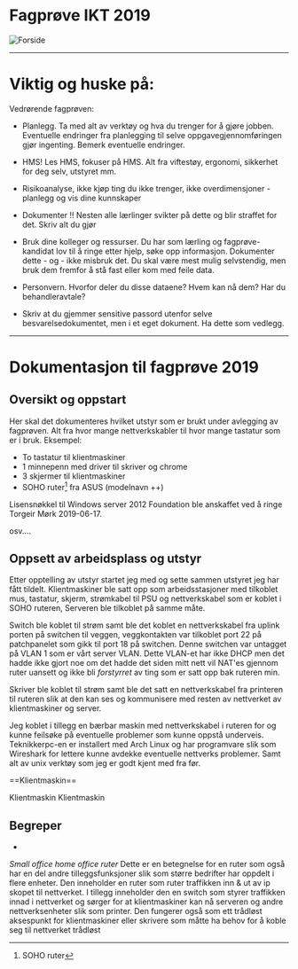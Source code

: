 # Fagprøve IKT 2019
![Forside](https://proxy.duckduckgo.com/iu/?u=http%3A%2F%2Fwww.kinyu-z.net%2Fdata%2Fwallpapers%2F59%2F907086.jpg&f=1)

---

# Viktig og huske på:

Vedrørende fagprøven:

- Planlegg. Ta med alt av verktøy og hva du trenger for å gjøre jobben. Eventuelle endringer fra planlegging til selve oppgavegjennomføringen gjør ingenting. Bemerk eventuelle endringer.

- HMS! Les HMS, fokuser på HMS. Alt fra viftestøy, ergonomi, sikkerhet for deg selv, utstyret mm.

- Risikoanalyse, ikke kjøp ting du ikke trenger, ikke overdimensjoner - planlegg og vis dine kunnskaper

- Dokumenter !! Nesten alle lærlinger svikter på dette og blir straffet for det. Skriv alt du gjør

- Bruk dine kolleger og ressurser. Du har som lærling og fagprøve-kandidat lov til å ringe etter hjelp, søke opp informasjon. Dokumenter dette - og - ikke misbruk det. Du skal være mest mulig selvstendig, men bruk dem fremfor å stå fast eller kom med feile data.

- Personvern. Hvorfor deler du disse dataene? Hvem kan nå dem? Har du behandleravtale?

- Skriv at du gjemmer sensitive passord utenfor selve besvarelsedokumentet, men i et eget dokument. Ha dette som vedlegg.

----

# Dokumentasjon til fagprøve 2019

## Oversikt og oppstart

Her skal det dokumenteres hvilket utstyr som er brukt under avlegging av fagprøven. Alt fra hvor mange nettverkskabler til hvor mange tastatur som er i bruk. Eksempel:

- To tastatur til klientmaskiner
- 1 minnepenn med driver til skriver og chrome
- 3 skjermer til klientmaskiner
- SOHO ruter[^1] fra ASUS (modelnavn ++)

Lisensnøkkel til Windows server 2012 Foundation ble anskaffet ved å ringe Torgeir Mørk 2019-06-17.

osv....

## Oppsett av arbeidsplass og utstyr

Etter opptelling av utstyr startet jeg med og sette sammen utstyret jeg har fått tildelt.
Klientmaskiner ble satt opp som arbeidsstasjoner med tilkoblet mus, tastatur, skjerm, strømkabel til PSU og nettverkskabel som er koblet i SOHO ruteren, Serveren ble tilkoblet på samme måte.

Switch ble koblet til strøm samt ble det koblet en nettverkskabel fra uplink porten på switchen til veggen, veggkontakten var tilkoblet port 22 på patchpanelet som gikk til port 18 på switchen. Denne switchen var untagget på VLAN 1 som er vårt server VLAN. Dette VLAN-et har ikke DHCP men det hadde ikke gjort noe om det hadde det siden mitt nett vil NAT'es gjennom ruter uansett og ikke bli *forstyrret* av ting som er satt opp bak ruteren min.

Skriver ble koblet til strøm samt ble det satt en nettverkskabel fra printeren til ruteren slik at den kan ses og kommunisere med resten av nettverket av klientmaskiner og server.

Jeg koblet i tillegg en bærbar maskin med nettverkskabel i ruteren for og kunne feilsøke på eventuelle problemer som kunne oppstå underveis.
Teknikkerpc-en er installert med Arch Linux og har programvare slik som Wireshark for lettere kunne avdekke eventuelle nettverks problemer.
Samt alt av unix verktøy som jeg er godt kjent med fra før.

==Klientmaskin==

Klientmaskin
Klientmaskin

## Begreper

- [^1]:SOHO ruter

*Small office home office ruter*
Dette er en betegnelse for en ruter som også har en del andre tilleggsfunksjoner slik som større bedrifter har oppdelt i flere enheter.
Den inneholder en ruter som ruter traffikken inn & ut av ip skopet til nettverket.
I tillegg inneholder den en switch som styrer traffikken innad i nettverket og sørger for at klientmaskiner kan nå serveren og andre nettverksenheter slik som printer.
Den fungerer også som ett trådløst aksespunkt for klientmaskiner eller skrivere som måtte ha behov for å koble seg til nettverket trådløst
